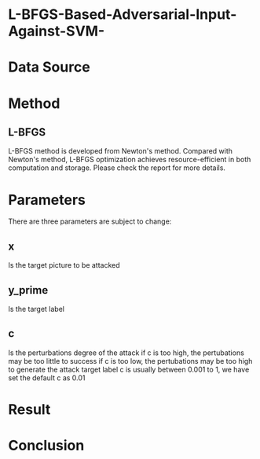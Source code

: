 # L-BFGS-Based-Adversarial-Input-Against-SVM-

# Data Source

# Method
## L-BFGS
L-BFGS method is developed from Newton's method. Compared with Newton's method, L-BFGS optimization achieves resource-efficient in both computation and storage.
Please check the report for more details.

# Parameters
There are three parameters are subject to change:
## x 
Is the target picture to be attacked

## y_prime
Is the target label 

## c
Is the perturbations degree of the attack
if c is too high, the pertubations may be too little to success
if c is too low, the pertubations may be too high to generate the attack target label
c is usually between 0.001 to 1, we have set the default c as 0.01

# Result 


# Conclusion

